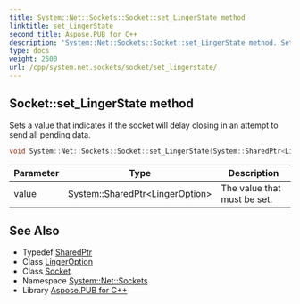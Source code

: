 ```yaml
---
title: System::Net::Sockets::Socket::set_LingerState method
linktitle: set_LingerState
second_title: Aspose.PUB for C++
description: 'System::Net::Sockets::Socket::set_LingerState method. Sets a value that indicates if the socket will delay closing in an attempt to send all pending data in C++.'
type: docs
weight: 2500
url: /cpp/system.net.sockets/socket/set_lingerstate/
---
```

## Socket::set_LingerState method


Sets a value that indicates if the socket will delay closing in an attempt to send all pending data.

```cpp
void System::Net::Sockets::Socket::set_LingerState(System::SharedPtr<LingerOption> value)
```


| Parameter | Type | Description |
| --- | --- | --- |
| value | System::SharedPtr\<LingerOption\> | The value that must be set. |

## See Also

* Typedef [SharedPtr](../../../system/sharedptr/)
* Class [LingerOption](../../lingeroption/)
* Class [Socket](../)
* Namespace [System::Net::Sockets](../../)
* Library [Aspose.PUB for C++](../../../)
